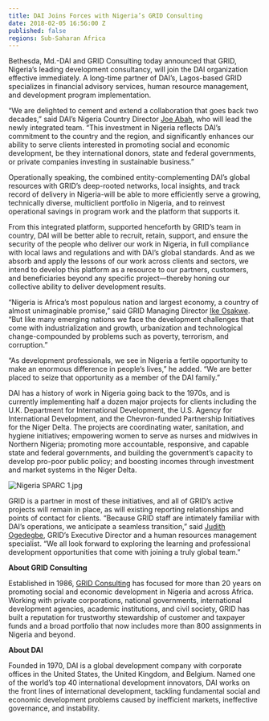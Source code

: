 ```yaml
---
title: DAI Joins Forces with Nigeria’s GRID Consulting
date: 2018-02-05 16:56:00 Z
published: false
regions: Sub-Saharan Africa
---
```


Bethesda, Md.-DAI and GRID Consulting today announced that GRID, Nigeria’s leading development consultancy, will join the DAI organization effective immediately. A long-time partner of DAI’s, Lagos-based GRID specializes in financial advisory services, human resource management, and development program implementation.

“We are delighted to cement and extend a collaboration that goes back two decades,” said DAI’s Nigeria Country Director [Joe Abah](https://www.dai.com/who-we-are/our-team/joe-abah), who will lead the newly integrated team. “This investment in Nigeria reflects DAI’s commitment to the country and the region, and significantly enhances our ability to serve clients interested in promoting social and economic development, be they international donors, state and federal governments, or private companies investing in sustainable business.” 

Operationally speaking, the combined entity-complementing DAI’s global resources with GRID’s deep-rooted networks, local insights, and track record of delivery in Nigeria-will be able to more efficiently serve a growing, technically diverse, multiclient portfolio in Nigeria, and to reinvest operational savings in program work and the platform that supports it.

From this integrated platform, supported henceforth by GRID’s team in country, DAI will be better able to recruit, retain, support, and ensure the security of the people who deliver our work in Nigeria, in full compliance with local laws and regulations and with DAI’s global standards. And as we absorb and apply the lessons of our work across clients and sectors, we intend to develop this platform as a resource to our partners, customers, and beneficiaries beyond any specific project—thereby honing our collective ability to deliver development results.

“Nigeria is Africa’s most populous nation and largest economy, a country of almost unimaginable promise,” said GRID Managing Director [Ike Osakwe](http://www.gridconsulting.net/our-team.php). “But like many emerging nations we face the development challenges that come with industrialization and growth, urbanization and technological change-compounded by problems such as poverty, terrorism, and corruption.” 

“As development professionals, we see in Nigeria a fertile opportunity to make an enormous difference in people’s lives,” he added. “We are better placed to seize that opportunity as a member of the DAI family.” 

DAI has a history of work in Nigeria going back to the 1970s, and is currently implementing half a dozen major projects for clients including the U.K. Department for International Development, the U.S. Agency for International Development, and the Chevron-funded Partnership Initiatives for the Niger Delta. The projects are coordinating water, sanitation, and hygiene initiatives; empowering women to serve as nurses and midwives in Northern Nigeria; promoting more accountable, responsive, and capable state and federal governments, and building the government’s capacity to develop pro-poor public policy; and boosting incomes through investment and market systems in the Niger Delta.

![Nigeria SPARC 1.jpg](/uploads/Nigeria%20SPARC%201.jpg)

GRID is a partner in most of these initiatives, and all of GRID’s active projects will remain in place, as will existing reporting relationships and points of contact for clients. “Because GRID staff are intimately familiar with DAI’s operations, we anticipate a seamless transition,” said [Judith Ogedegbe](http://www.gridconsulting.net/our-team.php), GRID’s Executive Director and a human resources management specialist. “We all look forward to exploring the learning and professional development opportunities that come with joining a truly global team.” 

**About GRID Consulting**

Established in 1986, [GRID Consulting](http://www.gridconsulting.net/) has focused for more than 20 years on promoting social and economic development in Nigeria and across Africa. Working with private corporations, national governments, international development agencies, academic institutions, and civil society, GRID has built a reputation for trustworthy stewardship of customer and taxpayer funds and a broad portfolio that now includes more than 800 assignments in Nigeria and beyond.

**About DAI**

Founded in 1970, DAI is a global development company with corporate offices in the United States, the United Kingdom, and Belgium. Named one of the world’s top 40 international development innovators, DAI works on the front lines of international development, tackling fundamental social and economic development problems caused by inefficient markets, ineffective governance, and instability. 